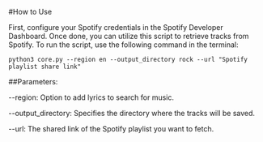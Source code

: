 #How to Use

First, configure your Spotify credentials in the Spotify Developer Dashboard.
Once done, you can utilize this script to retrieve tracks from Spotify.
To run the script, use the following command in the terminal:

```
python3 core.py --region en --output_directory rock --url "Spotify playlist share link"
```

##Parameters:

--region: Option to add lyrics to search for music.

--output_directory: Specifies the directory where the tracks will be saved.

--url: The shared link of the Spotify playlist you want to fetch.





